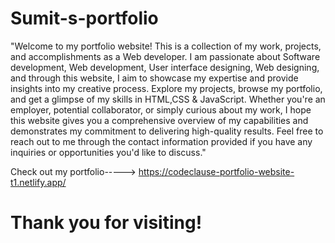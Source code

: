# Sumit-s-portfolio
"Welcome to my portfolio website! This is a collection of my work, projects, and accomplishments as a Web developer. I am passionate about Software development, Web development, User interface designing, Web designing, and through this website, I aim to showcase my expertise and provide insights into my creative process. Explore my projects, browse my portfolio, and get a glimpse of my skills in HTML,CSS & JavaScript. Whether you're an employer, potential collaborator, or simply curious about my work, I hope this website gives you a comprehensive overview of my capabilities and demonstrates my commitment to delivering high-quality results. Feel free to reach out to me through the contact information provided if you have any inquiries or opportunities you'd like to discuss."

Check out my portfolio-----> https://codeclause-portfolio-website-t1.netlify.app/

# Thank you for visiting!
